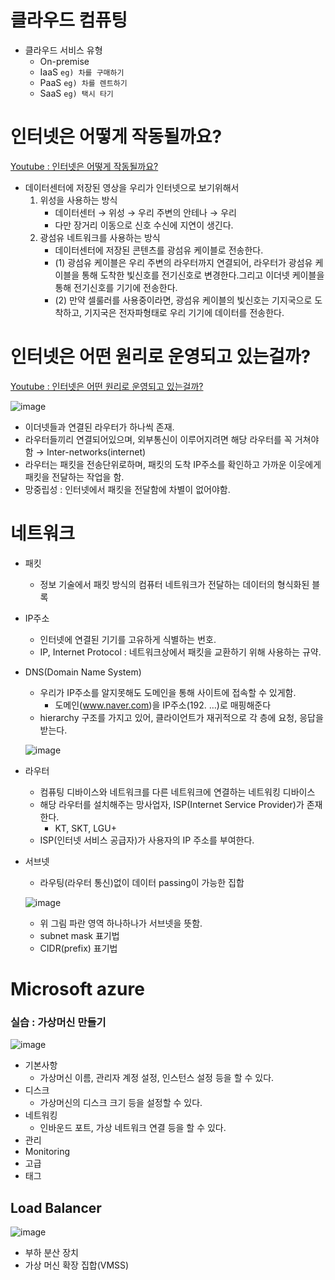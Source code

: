 # 클라우드 컴퓨팅

- 클라우드 서비스 유형
    - On-premise
    - IaaS `eg) 차를 구매하기`
    - PaaS `eg) 차를 렌트하기`
    - SaaS `eg) 택시 타기`

# 인터넷은 어떻게 작동될까요?

[Youtube : 인터넷은 어떻게 작동될까요?](https://youtu.be/o5yBl59wRbY)

- 데이터센터에 저장된 영상을 우리가 인터넷으로 보기위해서
    1. 위성을 사용하는 방식
        - 데이터센터 → 위성 → 우리 주변의 안테나 → 우리
        - 다만 장거리 이동으로 신호 수신에 지연이 생긴다.
    2. 광섬유 네트워크를 사용하는 방식
        - 데이터센터에 저장된 콘텐츠를 광섬유 케이블로 전송한다.
        - (1) 광섬유 케이블은 우리 주변의 라우터까지 연결되어, 라우터가 광섬유 케이블을 통해 도착한 빛신호를 전기신호로 변경한다.그리고 이더넷 케이블을 통해 전기신호를 기기에 전송한다.
        - (2) 만약 셀룰러를 사용중이라면, 광섬유 케이블의 빛신호는 기지국으로 도착하고, 기지국은 전자파형태로 우리 기기에 데이터를 전송한다.

# 인터넷은 어떤 원리로 운영되고 있는걸까?

[Youtube : 인터넷은 어떤 원리로 운영되고 있는걸까?](https://youtu.be/Pwf-YG--Zsg)

![image](https://user-images.githubusercontent.com/67251510/213512235-bdb6c590-001c-4d77-804e-36ccca7c6d47.png)

- 이더넷들과 연결된 라우터가 하나씩 존재.
- 라우터들끼리 연결되어있으며, 외부통신이 이루어지려면 해당 라우터를 꼭 거쳐야함 → Inter-networks(internet)
- 라우터는 패킷을 전송단위로하며, 패킷의 도착 IP주소를 확인하고 가까운 이웃에게 패킷을 전달하는 작업을 함.
- 망중립성 : 인터넷에서 패킷을 전달함에 차별이 없어야함.

# 네트워크

- 패킷
    - 정보 기술에서 패킷 방식의 컴퓨터 네트워크가 전달하는 데이터의 형식화된 블록
- IP주소
    - 인터넷에 연결된 기기를 고유하게 식별하는 번호.
    - IP, Internet Protocol : 네트워크상에서 패킷을 교환하기 위해 사용하는 규약.
- DNS(Domain Name System)
    - 우리가 IP주소를 알지못해도 도메인을 통해 사이트에 접속할 수 있게함.
        - 도메인(www.naver.com)을 IP주소(192. …)로 매핑해준다
    - hierarchy 구조를 가지고 있어, 클라이언트가 재귀적으로 각 층에 요청, 응답을 받는다.
    
    ![image](https://user-images.githubusercontent.com/67251510/213511906-5f9d011d-3032-425b-bf6c-7e5eda54ca05.png)
    
- 라우터
    - 컴퓨팅 디바이스와 네트워크를 다른 네트워크에 연결하는 네트워킹 디바이스
    - 해당 라우터를 설치해주는 망사업자, ISP(Internet Service Provider)가 존재한다.
        - KT, SKT, LGU+
    - ISP(인터넷 서비스 공급자)가 사용자의 IP 주소를 부여한다.
- 서브넷
    - 라우팅(라우터 통신)없이 데이터 passing이 가능한 집합
    
    ![image](https://user-images.githubusercontent.com/67251510/213511816-fdd66155-51e1-495b-8173-24a85c485fb6.png)
    
    - 위 그림 파란 영역 하나하나가 서브넷을 뜻함.
    - subnet mask 표기법
    - CIDR(prefix) 표기법

# Microsoft azure

### 실습 : 가상머신 만들기
![image](https://user-images.githubusercontent.com/67251510/213591063-cdc2c7b5-cfc4-40cc-8b17-d3ae8990cbce.png)
* 기본사항
    - 가상머신 이름, 관리자 계정 설정, 인스턴스 설정 등을 할 수 있다.
* 디스크
    - 가상머신의 디스크 크기 등을 설정할 수 있다.
* 네트워킹
    - 인바운드 포트, 가상 네트워크 연결 등을 할 수 있다.
* 관리
* Monitoring
* 고급
* 태그


## Load Balancer

![image](https://user-images.githubusercontent.com/67251510/213511642-fdca1539-6893-4339-bc6f-98a0ca5cef25.png)

- 부하 분산 장치
- 가상 머신 확장 집합(VMSS)
